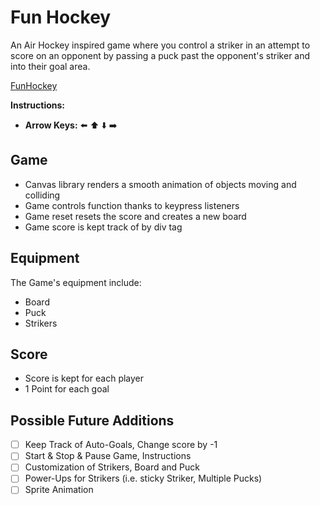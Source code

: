 # Fun Hockey

An Air Hockey inspired game where you control a striker in an attempt to score on an opponent by passing a puck past the opponent's striker and into their goal area.

[FunHockey](https://osmaelo.github.io/funhockey/)

**Instructions:**
- **Arrow Keys:** ⬅️ ⬆️ ⬇️ ➡️

## Game
* Canvas library renders a smooth animation of objects moving and colliding
* Game controls function thanks to keypress listeners
* Game reset resets the score and creates a new board
* Game score is kept track of by div tag

## Equipment
The Game's equipment include:
* Board
* Puck
* Strikers

## Score
* Score is kept for each player
* 1 Point for each goal

## Possible Future Additions
- [ ] Keep Track of Auto-Goals, Change score by -1
- [ ] Start & Stop & Pause Game, Instructions
- [ ] Customization of Strikers, Board and Puck
- [ ] Power-Ups for Strikers (i.e. sticky Striker, Multiple Pucks)
- [ ] Sprite Animation
